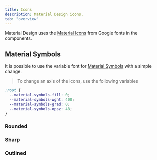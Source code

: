 ```yaml
---
title: Icons
description: Material Design icons.
tab: "overview"
---
```


Material Design uses the [Material Icons](https://fonts.google.com/icons) from Google fonts in the components.

<icons-preview type="material-icons"></icons-preview>

## Material Symbols

It is possible to use the variable font for [Material Symbols](https://developers.google.com/fonts/docs/material_symbols) with a simple change.

> To change an axis of the icons, use the following variables

```css
:root {
  --material-symbols-fill: 0;
  --material-symbols-wght: 400;
  --material-symbols-grad: 0;
  --material-symbols-opsz: 48;
}
```

### Rounded

<icons-preview type="material-symbols-rounded"></icons-preview>

### Sharp

<icons-preview type="material-symbols-sharp"></icons-preview>

### Outlined

<icons-preview type="material-symbols-outlined"></icons-preview>
